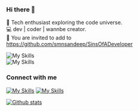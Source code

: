 ### Hi there 👋

🚀 Tech enthusiast exploring the code universe.\
💻 dev | coder | wannbe creator.\
🌟 You are invited to add to https://github.com/smnsandeep/SinsOfADeveloper

![My Skills](https://skillicons.dev/icons?i=kotlin,js,python,go,java)\
![My Skills](https://skillicons.dev/icons?i=androidstudio,flutter,react,tailwind,firebase,gcp)

### Connect with me

[![My Skills](https://skillicons.dev/icons?i=twitter)](https://twitter.com/SmnSandeep) [![My Skills](https://skillicons.dev/icons?i=linkedin)](https://www.linkedin.com/in/sandeep-suman/)

  
<a href="#">![Github stats](https://github-readme-stats.vercel.app/api?username=smnsandeep&theme=transparent&count_private=true&hide_border=true&line_height=20)</a>

<!--
**smnsandeep/smnsandeep** is a ✨ _special_ ✨ repository because its `README.md` (this file) appears on your GitHub profile.

Here are some ideas to get you started:

- 🔭 I’m currently working on ...
- 🌱 I’m currently learning ...
- 👯 I’m looking to collaborate on ...
- 🤔 I’m looking for help with ...
- 💬 Ask me about ...
- 📫 How to reach me: ...
- 😄 Pronouns: ...
- ⚡ Fun fact: ...
-->
